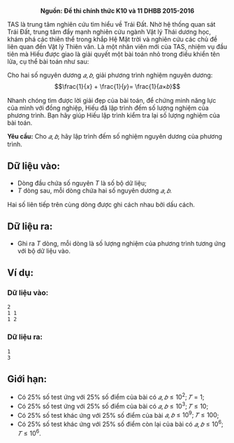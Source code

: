 **<center>Nguồn: Đề thi chính thức K10 và 11 DHBB 2015-2016</center>**

TAS là trung tâm nghiên cứu tìm hiểu về Trái Đất. Nhờ hệ thống quan sát Trái Đất, trung tâm đẩy mạnh nghiên cứu ngành Vật lý Thái dương học, khám phá các thiên thể trong khắp Hệ Mặt trời và nghiên cứu các chủ đề liên quan đến Vật lý Thiên văn. Là một nhân viên mới của TAS, nhiệm vụ đầu tiên mà Hiếu được giao là giải quyết một bài toán nhỏ trong điều khiển tên lửa, cụ thể bài toán như sau:

Cho hai số nguyên dương $𝑎, 𝑏$, giải phương trình nghiệm nguyên dương:
$$\frac{1}{𝑥} + \frac{1}{𝑦}= \frac{1}{𝑎×𝑏}$$

Nhanh chóng tìm được lời giải đẹp của bài toán, để chứng minh năng lực của mình với đồng nghiệp, Hiếu đã lập trình đếm số lượng nghiệm của phương trình. Bạn hãy giúp Hiếu lập trình kiểm tra lại số lượng nghiệm của bài toán.

**Yêu cầu:** Cho $𝑎, 𝑏$, hãy lập trình đếm số nghiệm nguyên dương của phương trình.

## Dữ liệu vào:
- Dòng đầu chứa số nguyên $T$ là số bộ dữ liệu;
- $T$ dòng sau, mỗi dòng chứa hai số nguyên dương $𝑎, 𝑏$.

Hai số liên tiếp trên cùng dòng được ghi cách nhau bởi dấu cách.

## Dữ liệu ra:
-  Ghi ra $T$ dòng, mỗi dòng là số lượng nghiệm của phương trình tương ứng với bộ dữ liệu vào.

## Ví dụ:
### Dữ liệu vào:
```
2
1 1
1 2
```

### Dữ liệu ra:
```
1
3
```

## Giới hạn:
- Có $25\%$ số test ứng với $25\%$ số điểm của bài có $𝑎, 𝑏 ≤ 10^2; 𝑇 = 1$;
- Có $25\%$ số test ứng với $25\%$ số điểm của bài có $𝑎, 𝑏 ≤ 10^3; 𝑇 ≤ 10$;
- Có $25\%$ số test khác ứng với $25\%$ số điểm của bài $𝑎, 𝑏 ≤ 10^9; 𝑇 ≤ 100$;
- Có $25\%$ số test khác ứng với $25\%$ số điểm còn lại của bài có $𝑎, 𝑏 ≤ 10^6; 𝑇 ≤ 10^6$.